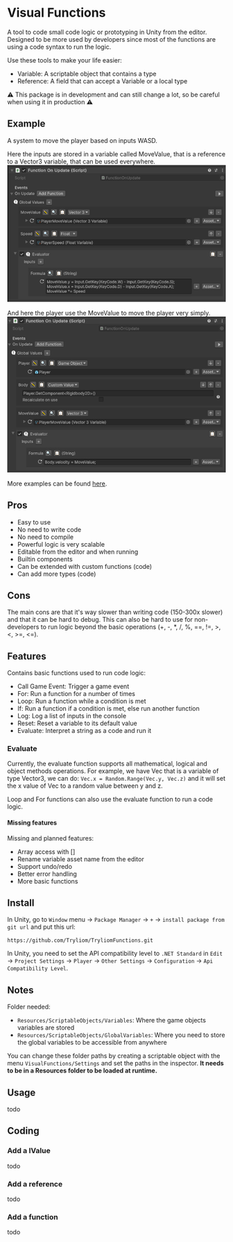 # Visual Functions
A tool to code small code logic or prototyping in Unity from the editor.
Designed to be more used by developers since most of the functions are using a code syntax to run the logic.

Use these tools to make your life easier:
- Variable: A scriptable object that contains a type
- Reference: A field that can accept a Variable or a local type
  
⚠️ This package is in development and can still change a lot, so be careful when using it in production ⚠️

## Example 
A system to move the player based on inputs WASD.

Here the inputs are stored in a variable called MoveValue, that is a reference to a Vector3 variable, that can be used everywhere.
![SimpleInputManager.png](documentation/images/SimpleInputManager.png)

And here the player use the MoveValue to move the player very simply.
![SimplePlayerMove.png](documentation/images/SimplePlayerMove.png)

More examples can be found [here](./documentation/MoreExamples.md).

## Pros
- Easy to use
- No need to write code
- No need to compile
- Powerful logic is very scalable
- Editable from the editor and when running
- Builtin components
- Can be extended with custom functions (code)
- Can add more types (code)

## Cons
The main cons are that it's way slower than writing code (150-300x slower) and that it can be hard to debug.
This can also be hard to use for non-developers to run logic beyond the basic operations (+, -, *, /, %, ==, !=, >, <, >=, <=).

## Features
Contains basic functions used to run code logic:
- Call Game Event: Trigger a game event
- For: Run a function for a number of times
- Loop: Run a function while a condition is met
- If: Run a function if a condition is met, else run another function
- Log: Log a list of inputs in the console
- Reset: Reset a variable to its default value
- Evaluate: Interpret a string as a code and run it

### Evaluate
Currently, the evaluate function supports all mathematical, logical and object methods operations.
For example, we have Vec that is a variable of type Vector3, we can do:
`Vec.x = Random.Range(Vec.y, Vec.z)` and it will set the x value of Vec to a random value between y and z.

Loop and For functions can also use the evaluate function to run a code logic.

#### Missing features
Missing and planned features:
- Array access with []
- Rename variable asset name from the editor
- Support undo/redo
- Better error handling
- More basic functions

## Install
In Unity, go to `Window` menu -> `Package Manager` -> `+` -> `install package from git url` and put this url:
```
https://github.com/Tryliom/TryliomFunctions.git
```

In Unity, you need to set the API compatibility level to `.NET Standard` in `Edit` -> `Project Settings` -> `Player` -> `Other Settings` -> `Configuration` -> `Api Compatibility Level`.

## Notes
Folder needed:
- `Resources/ScriptableObjects/Variables`: Where the game objects variables are stored
- `Resources/ScriptableObjects/GlobalVariables`: Where you need to store the global variables to be accessible from anywhere

You can change these folder paths by creating a scriptable object with the menu `VisualFunctions/Settings` and set the paths in the inspector.
**It needs to be in a Resources folder to be loaded at runtime.**

## Usage
todo

## Coding
### Add a IValue
todo

### Add a reference
todo

### Add a function
todo
